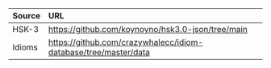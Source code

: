 | Source | URL                                                 |
| :----- | :-------------------------------------------------- |
| HSK-3  | https://github.com/koynoyno/hsk3.0-json/tree/main 
| Idioms | https://github.com/crazywhalecc/idiom-database/tree/master/data 

